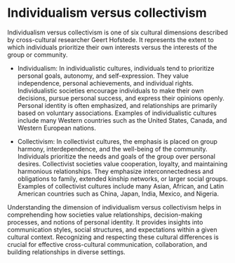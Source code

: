 # Individualism versus collectivism

Individualism versus collectivism is one of six cultural dimensions described by cross-cultural researcher Geert Hofstede. It represents the extent to which individuals prioritize their own interests versus the interests of the group or community.

* Individualism: In individualistic cultures, individuals tend to prioritize personal goals, autonomy, and self-expression. They value independence, personal achievements, and individual rights. Individualistic societies encourage individuals to make their own decisions, pursue personal success, and express their opinions openly. Personal identity is often emphasized, and relationships are primarily based on voluntary associations. Examples of individualistic cultures include many Western countries such as the United States, Canada, and Western European nations.

* Collectivism: In collectivist cultures, the emphasis is placed on group harmony, interdependence, and the well-being of the community. Individuals prioritize the needs and goals of the group over personal desires. Collectivist societies value cooperation, loyalty, and maintaining harmonious relationships. They emphasize interconnectedness and obligations to family, extended kinship networks, or larger social groups. Examples of collectivist cultures include many Asian, African, and Latin American countries such as China, Japan, India, Mexico, and Nigeria.

Understanding the dimension of individualism versus collectivism helps in comprehending how societies value relationships, decision-making processes, and notions of personal identity. It provides insights into communication styles, social structures, and expectations within a given cultural context. Recognizing and respecting these cultural differences is crucial for effective cross-cultural communication, collaboration, and building relationships in diverse settings.
